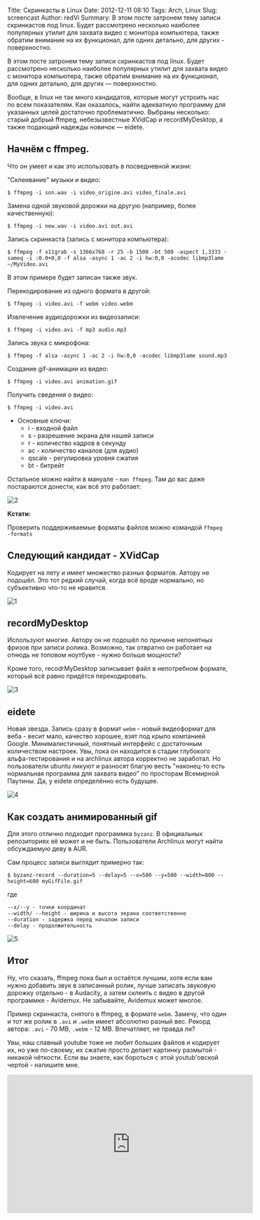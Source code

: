 Title: Скринкасты в Linux
Date: 2012-12-11 08:10
Tags: Arch, Linux
Slug: screencast
Author: redVi
Summary: В этом посте затронем тему записи скринкастов под linux. Будет рассмотрено несколько наиболее популярных утилит для захвата видео с монитора компьютера, также обратим внимание на их функционал, для одних детально, для других - поверхностно.

В этом посте затронем тему записи скринкастов под linux. Будет рассмотрено несколько наиболее популярных утилит для захвата видео с монитора компьютера, также обратим внимание на их функционал, для одних детально, для других &mdash; поверхностно.

Вообще, в linux не так много кандидатов, которые могут устроить нас по всем показателям. Как оказалось, найти адекватную программу для указанных целей достаточно проблематично. Выбраны несколько: старый добрый ffmpeg, небезызвестные XVidCap и recordMyDesktop, а также подающий надежды новичок &mdash; eidete.


## Начнём с ffmpeg.

Что он умеет и как это использовать в посведневной жизни:

"Склеивание" музыки и видео:

```console
$ ffmpeg -i son.wav -i video_origine.avi video_finale.avi
```

Замена одной звуковой дорожки на другую (например, более качественную):

```console
$ ffmpeg -i new.wav -i video.avi out.avi
```

Запись скринкаста (запись с монитора компьютера):

```console
$ ffmpeg -f x11grab -s 1366x768 -r 25 -b 1500 -bt 500 -aspect 1,3333 -sameq -i :0.0+0,0 -f alsa -async 1 -ac 2 -i hw:0,0 -acodec libmp3lame ~/MyVideo.avi
```

В этом примере будет записан также звук.

Перекодирование из одного формата в другой:

```console
$ ffmpeg -i video.avi -f webm video.webm
```

Извлечение аудиодорожки из видеозаписи:

```console
$ ffmpeg -i video.avi -f mp3 audio.mp3
```

Запись звука с микрофона:

```console
$ ffmpeg -f alsa -async 1 -ac 2 -i hw:0,0 -acodec libmp3lame sound.mp3
```

Создание gif-анимации из видео:

```console
$ ffmpeg -i video.avi animation.gif
```

Получить сведения о видео:

```console
$ ffmpeg -i video.avi
```

- Основные ключи:
    * i - входной файл
    * s - разрешение экрана для нашей записи
    * r - количество кадров в секунду
    * ac - количество каналов (для аудио)
    * qscale - регулировка уровня сжатия
    * bt - битрейт

Остальное можно найти в мануале - `man ffmpeg`. Там до вас даже постараются донести, как всё это работает:

![2](http://2.bp.blogspot.com/-B-a-5VgHZ08/UJE_alZqgEI/AAAAAAAACOI/5eqGThoy38s/s1600/ffmpeg-man.jpg)

<b>Кстати:</b>

Проверить поддерживаемые форматы файлов можно командой `ffmpeg -formats`


## Следующий кандидат - XVidCap

Кодирует на лету и имеет множество разных форматов. Автору не подошёл. Это тот редкий случай, когда всё вроде нормально, но субъективно что-то не нравится.

![1](http://4.bp.blogspot.com/-8nse0GdN634/UJEuVmbwfaI/AAAAAAAACMs/FAPlIKW0CUo/s1600/xvidcap.png)

## recordMyDesktop

Используют многие. Автору он не подошёл по причине непонятных фризов при записи ролика. Возможно, так отвратно он работает на отнюдь не топовом ноутбуке - нужно больше мощности?

Кроме того, recodrMyDesktop записывает файл в непотребном формате, который всё равно придётся перекодировать.

![3](http://1.bp.blogspot.com/-cLB_VdCYUUs/UJEuy146rxI/AAAAAAAACM0/2Pjw2AglwMs/s1600/recordmydesktop.png)

## eidete

Новая звезда. Запись сразу в формат `webm` - новый видеоформат для веба - весит мало, качество хорошее, взят под крыло компанией Google. Минималистичный, понятный интерфейс с достаточным количеством настроек. Увы, пока он находится в стадии глубокого альфа-тестирования и на archlinux автора корректно не заработал. Но пользователи ubuntu ликуют и разносят благую весть "наконец-то есть нормальная программа для захвата видео" по просторам Всемирной Паутины. Да, у eidete определённо есть будущее.

![4](http://4.bp.blogspot.com/-VXfGn9I7ktQ/UJExFs4LdlI/AAAAAAAACM8/oM7R2HmzEMo/s1600/eidete.png)

##  Как создать анимированный gif

Для этого отлично подходит программка `byzanz`. В официальных репозиториях её может и не быть. Пользователи Archlinux могут найти обсуждаемую деву в AUR.

Сам процесс записи выглядит примерно так:

```console
$ byzanz-record --duration=5 --delay=5 --x=500 --y=500 --width=800 --height=600 myGifFile.gif
```

где

```
--x/--y - точки координат
--width/ --height - ширина и высота экрана соответственно
--duration - задержка перед началом записи
--delay - продолжительность
```

![5](http://2.bp.blogspot.com/-PbkorsaKIPo/UM7NoUF5-5I/AAAAAAAADF8/kihDan3tTns/s1600/output.gif)

## Итог

Ну, что сказать, ffmpeg пока был и остаётся лучшим, хотя если вам нужно добавить звук в записанный ролик, лучше записать звуковую дорожку отдельно - в Audacity, а затем склеить с видео в другой программке - Avidemux. Не забывайте, Avidemux может многое.

Пример скринкаста, снятого в ffmpeg, в формате `webm`. Замечу, что один и тот же ролик в `.avi` и `.webm` имеет абсолютно разный вес. Рекорд автора: `.avi` - 70 MB, `.webm` - 12 MB. Впечатляет, не правда ли?

Увы, наш славный youtube тоже не любит больших файлов и кодирует их, но уже по-своему, их сжатие просто делает картинку размытой - никакой чёткости. Если вы знаете, как бороться с этой youtub'овской чертой - напишите мне.

<div class="video"><iframe width="560" height="315" src="http://www.youtube.com/embed/gXPwFHKkncI" frameborder="0" allowfullscreen></iframe></div>
